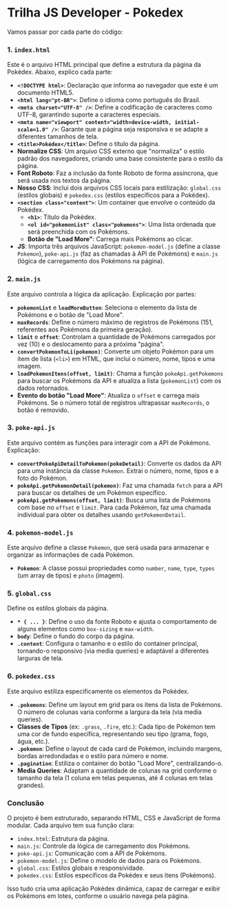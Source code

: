 # Trilha JS Developer - Pokedex

Vamos passar por cada parte do código:

### **1. `index.html`**
Este é o arquivo HTML principal que define a estrutura da página da Pokédex. Abaixo, explico cada parte:

- **`<!DOCTYPE html>`**: Declaração que informa ao navegador que este é um documento HTML5.
- **`<html lang="pt-BR">`**: Define o idioma como português do Brasil.
- **`<meta charset="UTF-8" />`**: Define a codificação de caracteres como UTF-8, garantindo suporte a caracteres especiais.
- **`<meta name="viewport" content="width=device-width, initial-scale=1.0" />`**: Garante que a página seja responsiva e se adapte a diferentes tamanhos de tela.
- **`<title>Pokédex</title>`**: Define o título da página.
- **Normalize CSS**: Um arquivo CSS externo que "normaliza" o estilo padrão dos navegadores, criando uma base consistente para o estilo da página.
- **Font Roboto**: Faz a inclusão da fonte Roboto de forma assíncrona, que será usada nos textos da página.
- **Nosso CSS**: Inclui dois arquivos CSS locais para estilização: `global.css` (estilos globais) e `pokedex.css` (estilos específicos para a Pokédex).
- **`<section class="content">`**: Um container que envolve o conteúdo da Pokédex.
  - **`<h1>`**: Título da Pokédex.
  - **`<ol id="pokemonList" class="pokemons">`**: Uma lista ordenada que será preenchida com os Pokémons.
  - **Botão de "Load More"**: Carrega mais Pokémons ao clicar.
- **JS**: Importa três arquivos JavaScript: `pokemon-model.js` (define a classe `Pokemon`), `poke-api.js` (faz as chamadas à API de Pokémons) e `main.js` (lógica de carregamento dos Pokémons na página).

### **2. `main.js`**
Este arquivo controla a lógica da aplicação. Explicação por partes:

- **`pokemonList`** e **`loadMoreButton`**: Seleciona o elemento da lista de Pokémons e o botão de "Load More".
- **`maxRecords`**: Define o número máximo de registros de Pokémons (151, referentes aos Pokémons da primeira geração).
- **`limit`** e **`offset`**: Controlam a quantidade de Pokémons carregados por vez (10) e o deslocamento para a próxima "página".
- **`convertPokemonToLi(pokemon)`**: Converte um objeto Pokémon para um item de lista (`<li>`) em HTML, que inclui o número, nome, tipos e uma imagem.
- **`loadPokemonItens(offset, limit)`**: Chama a função `pokeApi.getPokemons` para buscar os Pokémons da API e atualiza a lista (`pokemonList`) com os dados retornados.
- **Evento do botão "Load More"**: Atualiza o `offset` e carrega mais Pokémons. Se o número total de registros ultrapassar `maxRecords`, o botão é removido.

### **3. `poke-api.js`**
Este arquivo contém as funções para interagir com a API de Pokémons. Explicação:

- **`convertPokeApiDetailToPokemon(pokeDetail)`**: Converte os dados da API para uma instância da classe `Pokemon`. Extrai o número, nome, tipos e a foto do Pokémon.
- **`pokeApi.getPokemonDetail(pokemon)`**: Faz uma chamada `fetch` para a API para buscar os detalhes de um Pokémon específico.
- **`pokeApi.getPokemons(offset, limit)`**: Busca uma lista de Pokémons com base no `offset` e `limit`. Para cada Pokémon, faz uma chamada individual para obter os detalhes usando `getPokemonDetail`.

### **4. `pokemon-model.js`**
Este arquivo define a classe `Pokemon`, que será usada para armazenar e organizar as informações de cada Pokémon.

- **`Pokemon`**: A classe possui propriedades como `number`, `name`, `type`, `types` (um array de tipos) e `photo` (imagem).

### **5. `global.css`**
Define os estilos globais da página.

- **`* { ... }`**: Define o uso da fonte Roboto e ajusta o comportamento de alguns elementos como `box-sizing` e `max-width`.
- **`body`**: Define o fundo do corpo da página.
- **`.content`**: Configura o tamanho e o estilo do container principal, tornando-o responsivo (via media queries) e adaptável a diferentes larguras de tela.

### **6. `pokedex.css`**
Este arquivo estiliza especificamente os elementos da Pokédex.

- **`.pokemons`**: Define um layout em grid para os itens da lista de Pokémons. O número de colunas varia conforme a largura da tela (via media queries).
- **Classes de Tipos** (ex: `.grass`, `.fire`, etc.): Cada tipo de Pokémon tem uma cor de fundo específica, representando seu tipo (grama, fogo, água, etc.).
- **`.pokemon`**: Define o layout de cada card de Pokémon, incluindo margens, bordas arredondadas e o estilo para número e nome.
- **`.pagination`**: Estiliza o container do botão "Load More", centralizando-o.
- **Media Queries**: Adaptam a quantidade de colunas na grid conforme o tamanho da tela (1 coluna em telas pequenas, até 4 colunas em telas grandes).

### **Conclusão**
O projeto é bem estruturado, separando HTML, CSS e JavaScript de forma modular. Cada arquivo tem sua função clara:
- `index.html`: Estrutura da página.
- `main.js`: Controle da lógica de carregamento dos Pokémons.
- `poke-api.js`: Comunicação com a API de Pokémons.
- `pokemon-model.js`: Define o modelo de dados para os Pokémons.
- `global.css`: Estilos globais e responsividade.
- `pokedex.css`: Estilos específicos da Pokédex e seus itens (Pokémons).

Isso tudo cria uma aplicação Pokédex dinâmica, capaz de carregar e exibir os Pokémons em lotes, conforme o usuário navega pela página.
